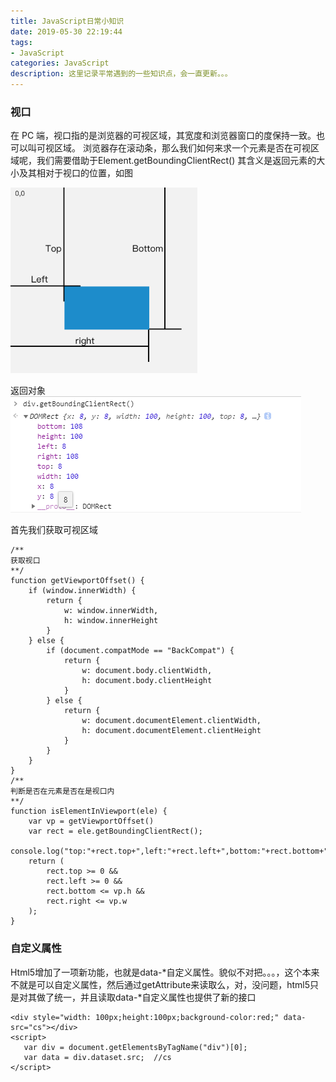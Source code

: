 ```yaml
---
title: JavaScript日常小知识
date: 2019-05-30 22:19:44
tags: 
- JavaScript
categories: JavaScript 
description: 这里记录平常遇到的一些知识点，会一直更新。。。 
---
```

### 视口
在 PC 端，视口指的是浏览器的可视区域，其宽度和浏览器窗口的度保持一致。也可以叫可视区域。
浏览器存在滚动条，那么我们如何来求一个元素是否在可视区域呢，我们需要借助于Element.getBoundingClientRect()
其含义是返回元素的大小及其相对于视口的位置，如图

![](JavaScript日常小知识/2019-05-29_223944.png)

返回对象
![](JavaScript日常小知识/2019-05-29_224243.png)

首先我们获取可视区域
```
/**
获取视口
**/
function getViewportOffset() {
    if (window.innerWidth) {
        return {
            w: window.innerWidth,
            h: window.innerHeight
        }
    } else {
        if (document.compatMode == "BackCompat") {
            return {
                w: document.body.clientWidth,
                h: document.body.clientHeight
            }
        } else {
            return {
                w: document.documentElement.clientWidth,
                h: document.documentElement.clientHeight
            }
        }
    }
}
/**
判断是否在元素是否在是视口内
**/
function isElementInViewport(ele) {
    var vp = getViewportOffset() 
    var rect = ele.getBoundingClientRect();
    console.log("top:"+rect.top+",left:"+rect.left+",bottom:"+rect.bottom+",right:"+rect.right);
    return (
        rect.top >= 0 &&
        rect.left >= 0 &&
        rect.bottom <= vp.h &&
        rect.right <= vp.w
    );
}
```
### 自定义属性
Html5增加了一项新功能，也就是data-*自定义属性。貌似不对把。。。，这个本来不就是可以自定义属性，然后通过getAttribute来读取么，对，没问题，html5只是对其做了统一，并且读取data-*自定义属性也提供了新的接口

```
<div style="width: 100px;height:100px;background-color:red;" data-src="cs"></div>
<script>
   var div = document.getElementsByTagName("div")[0];
   var data = div.dataset.src;  //cs
</script>
```
